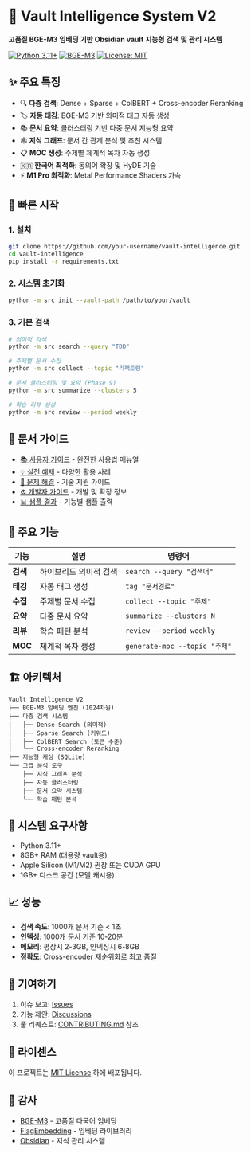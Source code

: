 # 🧠 Vault Intelligence System V2

**고품질 BGE-M3 임베딩 기반 Obsidian vault 지능형 검색 및 관리 시스템**

[![Python 3.11+](https://img.shields.io/badge/python-3.11+-blue.svg)](https://www.python.org/downloads/)
[![BGE-M3](https://img.shields.io/badge/BGE--M3-1024dim-green.svg)](https://huggingface.co/BAAI/bge-m3)
[![License: MIT](https://img.shields.io/badge/License-MIT-yellow.svg)](https://opensource.org/licenses/MIT)

## ✨ 주요 특징

- 🔍 **다층 검색**: Dense + Sparse + ColBERT + Cross-encoder Reranking
- 🏷️ **자동 태깅**: BGE-M3 기반 의미적 태그 자동 생성  
- 📚 **문서 요약**: 클러스터링 기반 다중 문서 지능형 요약
- 🕸️ **지식 그래프**: 문서 간 관계 분석 및 추천 시스템
- 📋 **MOC 생성**: 주제별 체계적 목차 자동 생성
- 🇰🇷 **한국어 최적화**: 동의어 확장 및 HyDE 기술
- ⚡ **M1 Pro 최적화**: Metal Performance Shaders 가속

## 🚀 빠른 시작

### 1. 설치
```bash
git clone https://github.com/your-username/vault-intelligence.git
cd vault-intelligence
pip install -r requirements.txt
```

### 2. 시스템 초기화
```bash
python -m src init --vault-path /path/to/your/vault
```

### 3. 기본 검색
```bash
# 의미적 검색
python -m src search --query "TDD"

# 주제별 문서 수집
python -m src collect --topic "리팩토링"

# 문서 클러스터링 및 요약 (Phase 9)
python -m src summarize --clusters 5

# 학습 리뷰 생성
python -m src review --period weekly
```

## 📖 문서 가이드

- [📚 사용자 가이드](docs/USER_GUIDE.md) - 완전한 사용법 매뉴얼
- [💡 실전 예제](docs/EXAMPLES.md) - 다양한 활용 사례
- [🔧 문제 해결](docs/TROUBLESHOOTING.md) - 기술 지원 가이드
- [⚙️ 개발자 가이드](CLAUDE.md) - 개발 및 확장 정보
- [📊 샘플 결과](samples/) - 기능별 샘플 출력

## 🎯 주요 기능

| 기능 | 설명 | 명령어 |
|------|------|--------|
| **검색** | 하이브리드 의미적 검색 | `search --query "검색어"` |
| **태깅** | 자동 태그 생성 | `tag "문서경로"` |
| **수집** | 주제별 문서 수집 | `collect --topic "주제"` |
| **요약** | 다중 문서 요약 | `summarize --clusters N` |
| **리뷰** | 학습 패턴 분석 | `review --period weekly` |
| **MOC** | 체계적 목차 생성 | `generate-moc --topic "주제"` |

## 🏗️ 아키텍처

```
Vault Intelligence V2
├── BGE-M3 임베딩 엔진 (1024차원)
├── 다층 검색 시스템
│   ├── Dense Search (의미적)
│   ├── Sparse Search (키워드) 
│   ├── ColBERT Search (토큰 수준)
│   └── Cross-encoder Reranking
├── 지능형 캐싱 (SQLite)
└── 고급 분석 도구
    ├── 지식 그래프 분석
    ├── 자동 클러스터링
    ├── 문서 요약 시스템
    └── 학습 패턴 분석
```

## 🔧 시스템 요구사항

- Python 3.11+
- 8GB+ RAM (대용량 vault용)
- Apple Silicon (M1/M2) 권장 또는 CUDA GPU
- 1GB+ 디스크 공간 (모델 캐시용)

## 📈 성능

- **검색 속도**: 1000개 문서 기준 < 1초
- **인덱싱**: 1000개 문서 기준 10-20분
- **메모리**: 평상시 2-3GB, 인덱싱시 6-8GB
- **정확도**: Cross-encoder 재순위화로 최고 품질

## 🤝 기여하기

1. 이슈 보고: [Issues](https://github.com/your-username/vault-intelligence/issues)
2. 기능 제안: [Discussions](https://github.com/your-username/vault-intelligence/discussions)  
3. 풀 리퀘스트: [CONTRIBUTING.md](CONTRIBUTING.md) 참조

## 📄 라이센스

이 프로젝트는 [MIT License](LICENSE) 하에 배포됩니다.

## 🙏 감사

- [BGE-M3](https://huggingface.co/BAAI/bge-m3) - 고품질 다국어 임베딩
- [FlagEmbedding](https://github.com/FlagOpen/FlagEmbedding) - 임베딩 라이브러리
- [Obsidian](https://obsidian.md) - 지식 관리 시스템